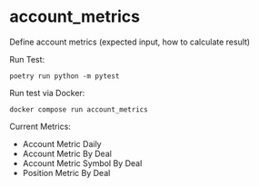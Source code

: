 # account_metrics
Define account metrics (expected input, how to calculate result)

Run Test: 
```
poetry run python -m pytest
```

Run test via Docker:
```
docker compose run account_metrics
```

Current Metrics:
- Account Metric Daily
- Account Metric By Deal
- Account Metric Symbol By Deal
- Position Metric By Deal